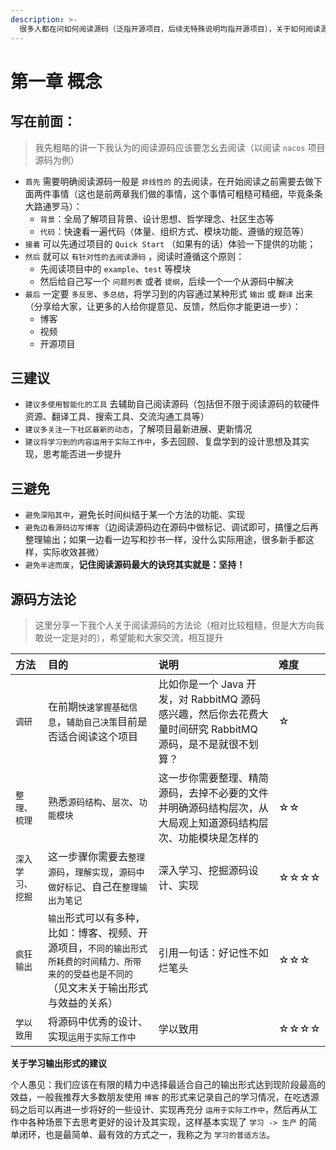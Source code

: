 ```yaml
---
description: >-
  很多人都在问如何阅读源码（泛指开源项目，后续无特殊说明均指开源项目），关于如何阅读源码这里给出我给大家的建议（希望抛砖引玉，帮助大家形成自己更加高效的方法论）
---
```


# 第一章 概念

## **写在前面：**

> 我先粗略的讲一下我认为的阅读源码应该要怎幺去阅读（以阅读 `nacos` 项目源码为例）

* `首先` 需要明确阅读源码一般是 `非线性的` 的去阅读，在开始阅读之前需要去做下面两件事情（这也是前两章我们做的事情，这个事情可粗糙可精细，毕竟条条大路通罗马）：
  * `背景`：全局了解项目背景、设计思想、哲学理念、社区生态等
  * `代码`：快速看一遍代码（体量、组织方式、模块功能、遵循的规范等）
* `接着` 可以先通过项目的 `Quick Start` （如果有的话）体验一下提供的功能；
* `然后` 就可以 `有针对性的去阅读源码` ，阅读时遵循这个原则：
  * 先阅读项目中的 `example`、`test` 等模块
  * 然后给自己写一个 `问题列表` 或者 `提纲`，后续一个一个从源码中解决
* `最后` 一定要 `多反思`、`多总结`，将学习到的内容通过某种形式 `输出` 或 `翻译` 出来（分享给大家，让更多的人给你提意见、反馈，然后你才能更进一步）：
  * 博客
  * 视频
  * 开源项目

## **三建议**

* `建议多使用智能化的工具` 去辅助自己阅读源码（包括但不限于阅读源码的软硬件资源、翻译工具、搜索工具、交流沟通工具等）
* `建议多关注一下社区最新的动态`，了解项目最新进展、更新情况
* `建议将学习到的内容运用于实际工作中`，多去回顾、复盘学到的设计思想及其实现，思考能否进一步提升

## **三避免**

* `避免深陷其中`，避免长时间纠结于某一个方法的功能、实现
* `避免边看源码边写博客`（边阅读源码边在源码中做标记、调试即可，搞懂之后再整理输出；如果一边看一边写和抄书一样，没什么实际用途，很多新手都这样，实际收效甚微）
* `避免半途而废`，**记住阅读源码最大的诀窍其实就是：坚持！**

## **源码方法论**

> 这里分享一下我个人关于阅读源码的方法论（相对比较粗糙，但是大方向我敢说一定是对的），希望能和大家交流，相互提升

| 方法 | 目的 | 说明 | 难度 |
| :--- | :--- | :--- | :--- |
| `调研` | 在前期`快速掌握基础信息`，`辅助自己决策`目前是否适合阅读这个项目 | 比如你是一个 Java 开发，对 RabbitMQ 源码感兴趣，然后你去花费大量时间研究 RabbitMQ 源码，是不是就很不划算？ | ☆ |
| `整理、梳理` | 熟悉`源码结构`、`层次`、`功能模块` | 这一步你需要整理、精简源码，去掉不必要的文件并明确源码结构层次，从大局观上知道源码结构层次、功能模块是怎样的 | ☆☆ |
| `深入学习、挖掘` | 这一步骤你需要去`整理源码`，`理解实现`，`源码中做好标记`、自己在`整理输出为笔记` | 深入学习、挖掘源码设计、实现 | ☆☆☆☆ |
| `疯狂输出` | `输出`形式可以有多种，比如：博客、视频、开源项目，`不同的输出形式所耗费的时间精力、所带来的的受益也是不同的`（见文末关于输出形式与效益的关系） | 引用一句话：好记性不如烂笔头 | ☆☆☆ |
| `学以致用` | 将源码中优秀的设计、实现`运用于实际工作中` | 学以致用 | ☆☆☆☆ |

**关于学习输出形式的建议**

个人愚见：我们应该在有限的精力中选择最适合自己的输出形式达到现阶段最高的效益，一般我推荐大多数朋友使用 `博客` 的形式来记录自己的学习情况，在吃透源码之后可以再进一步将好的一些设计、实现再充分 `运用于实际工作中`，然后再从工作中各种场景下去思考更好的设计及其实现，这样基本实现了 `学习 -> 生产` 的简单闭环，也是最简单、最有效的方式之一，我称之为 `学习的普适方法`。

